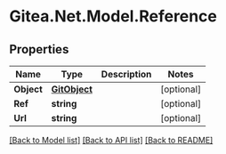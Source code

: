 # Gitea.Net.Model.Reference

## Properties

Name | Type | Description | Notes
------------ | ------------- | ------------- | -------------
**Object** | [**GitObject**](GitObject.md) |  | [optional] 
**Ref** | **string** |  | [optional] 
**Url** | **string** |  | [optional] 

[[Back to Model list]](../README.md#documentation-for-models) [[Back to API list]](../README.md#documentation-for-api-endpoints) [[Back to README]](../README.md)

